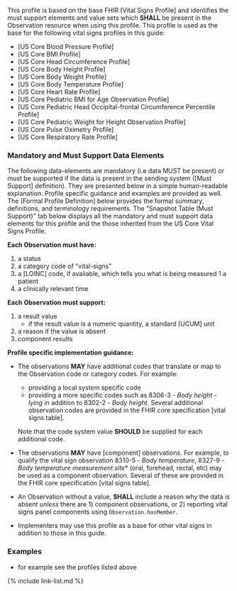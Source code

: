 
This profile is based on the base FHIR [Vital Signs Profile] and identifies the must support elements and value sets which **SHALL** be present in the Observation resource when using this profile.  This profile is used as the base for the following vital signs profiles in this guide:

- [US Core Blood Pressure Profile]
- [US Core BMI Profile]
- [US Core Head Circumference Profile]
- [US Core Body Height Profile]
- [US Core Body Weight Profile]
- [US Core Body Temperature Profile]
- [US Core Heart Rate Profile]
- [US Core Pediatric BMI for Age Observation Profile]
- [US Core Pediatric Head Occipital-frontal Circumference Percentile
Profile]
- [US Core Pediatric Weight for Height Observation Profile]
- [US Core Pulse Oximetry Profile]
- [US Core Respiratory Rate Profile]

### Mandatory and Must Support Data Elements

The following data-elements are mandatory (i.e data MUST be present) or must be supported if the data is present in the sending system ([Must Support] definition). They are presented below in a simple human-readable explanation. Profile specific guidance and examples are provided as well.  The [Formal Profile Definition] below provides the  formal summary, definitions, and terminology requirements.  The "Snapshot Table (Must Support)" tab below displays all the mandatory and must support data elements for this profile and the those inherited from the US Core Vital Signs Profile.

**Each Observation must have:**

1. a status
1. a category code of "vital-signs"
1. a [LOINC] code, if available, which tells you what is being measured
1  a patient
1. a clinically relevant time

**Each Observation must support:**

1.  a result value
    - if the result value is a numeric quantity, a standard [UCUM] unit
1.  a reason if the value is absent
1.  component results

**Profile specific implementation guidance:**

- The observations **MAY** have additional codes that translate or map to the Observation code or category codes. For example:
   -  providing a local system specific code
   -  providing a more specific codes such as 8306-3 - *Body height - lying* in addition to 8302-2 - *Body height*.  Several additional observation codes are provided in the FHIR core specification [vital signs table].

  Note that the code system value **SHOULD** be supplied for each additional code.
- The observations **MAY** have [component] observations. For example, to qualify the vital sign observation 8310-5 - *Body temperature*, 8327-9 - *Body temperature measurement site** (oral, forehead, rectal, etc) may be used as a component observation. Several of these are provided in the FHIR core specification [vital signs table].
- An Observation without a value, **SHALL** include a reason why the data is absent *unless* there are 1) component observations, or 2) reporting vital signs panel components using  `Observation.hasMember`.
- Implementers may use this profile as a base for other vital signs in addition to those in this guide.

### Examples

- for example see the profiles listed above

{% include link-list.md %}
